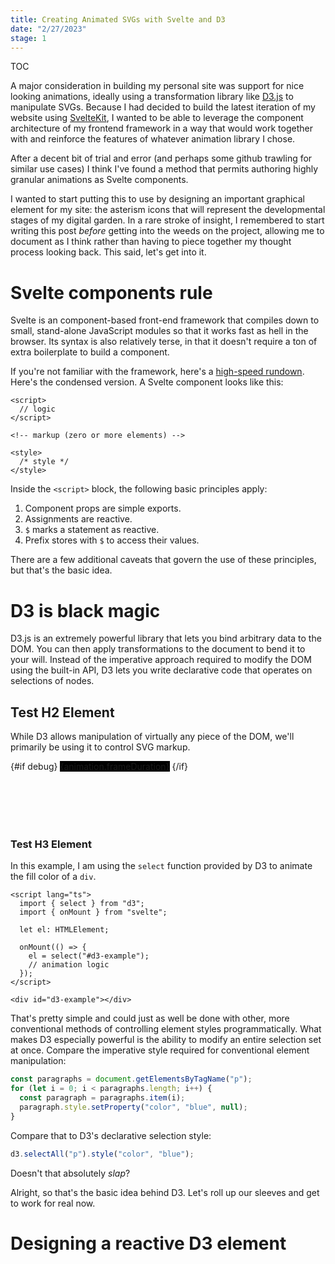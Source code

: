 ```yaml
---
title: Creating Animated SVGs with Svelte and D3
date: "2/27/2023"
stage: 1
---
```


<script lang="ts">
  import { select } from "d3";
  import { onMount, afterUpdate } from "svelte";
  import { AnimationLoop } from "$lib/utils/animation";
  import ProgressBlock from '$lib/components/dev/ProgressBlock.svelte';
  import StickyNav from '$lib/components/dev/StickyNav.svelte';
  import { page } from '$app/stores';

  let debug = false;
  let colorDiv: HTMLElement;
  let asterism: SVGElement;
  let animation = new AnimationLoop({fps: 60, frameDuration: 1_000_000});

  onMount(() => {
    colorDiv = select("#d3-example");
    animation.updaters.push(randomColorUpdate);
    animation.loop();
  })

  const randomColorUpdate = (dt: number) => {
    colorDiv.style("background-color", () => {
      return "hsl(" + dt * 360 + ",100%,50%)";
    });
  }

  // const particleCount = 10;

  // const svg = select("#asterism");
  // const container = svg.append("g")
  //   .attr("class", "axis")
  //   .attr("transform", "translate(250, 250)");

  // const node = container.append("g");
  // const particles = new Array(particleCount);

  // const asterismUpdate = (dt: number) => {
  //   for (let i = 0, i < particleCount; i++)
  //   {

  //   }
  // }
</script>

<StickyNav page={$page}>

TOC

</StickyNav>

A major consideration in building my personal site was support for nice looking animations, ideally using a transformation library like [D3.js](https://d3js.org) to manipulate SVGs. Because I had decided to build the latest iteration of my website using [SvelteKit](https://kit.svelte.dev), I wanted to be able to leverage the component architecture of my frontend framework in a way that would work together with and reinforce the features of whatever animation library I chose.

After a decent bit of trial and error (and perhaps some github trawling for similar use cases) I think I've found a method that permits authoring highly granular animations as Svelte components.

I wanted to start putting this to use by designing an important graphical element for my site: the asterism icons that will represent the developmental stages of my digital garden. In a rare stroke of insight, I remembered to start writing this post *before* getting into the weeds on the project, allowing me to document as I think rather than having to piece together my thought process looking back. This said, let's get into it.

# Svelte components rule

Svelte is an component-based front-end framework that compiles down to small, stand-alone JavaScript modules so that it works fast as hell in the browser. Its syntax is also relatively terse, in that it doesn't require a ton of extra boilerplate to build a component.

If you're not familiar with the framework, here's a [high-speed rundown](https://svelte.dev/docs#component-format). Here's the condensed version. A Svelte component looks like this:

```svelte
<script>
  // logic
</script>

<!-- markup (zero or more elements) -->

<style>
  /* style */
</style>
```

Inside the `<script>` block, the following basic principles apply:

1. Component props are simple exports.
2. Assignments are reactive.
3. `$` marks a statement as reactive.
4. Prefix stores with `$` to access their values.

There are a few additional caveats that govern the use of these principles, but that's the basic idea.


# D3 is black magic

D3.js is an extremely powerful library that lets you bind arbitrary data to the DOM. You can then apply transformations to the document to bend it to your will. Instead of the imperative approach required to modify the DOM using the built-in API, D3 lets you write declarative code that operates on selections of nodes.

## Test H2 Element

While D3 allows manipulation of virtually any piece of the DOM, we'll primarily be using it to control SVG markup.

<div class="figure" id="d3-example" style="height: 100px;">
  {#if debug}
  <span style="background: #000">{animation.frameDuration}</span>
  {/if}
</div>

### Test H3 Element

In this example, I am using the `select` function provided by D3 to animate the fill color of a `div`.

```svelte
<script lang="ts">
  import { select } from "d3";
  import { onMount } from "svelte";

  let el: HTMLElement;

  onMount(() => {
    el = select("#d3-example");
    // animation logic
  });
</script>

<div id="d3-example"></div>
```

That's pretty simple and could just as well be done with other, more conventional methods of controlling element styles programmatically. What makes D3 especially powerful is the ability to modify an entire selection set at once. Compare the imperative style required for conventional element manipulation:

```js
const paragraphs = document.getElementsByTagName("p");
for (let i = 0; i < paragraphs.length; i++) {
  const paragraph = paragraphs.item(i);
  paragraph.style.setProperty("color", "blue", null);
}
```

Compare that to D3's declarative selection style:

```js
d3.selectAll("p").style("color", "blue");
```

Doesn't that absolutely *slap*?

Alright, so that's the basic idea behind D3. Let's roll up our sleeves and get to work for real now.


# Designing a reactive D3 element

<ProgressBlock />
